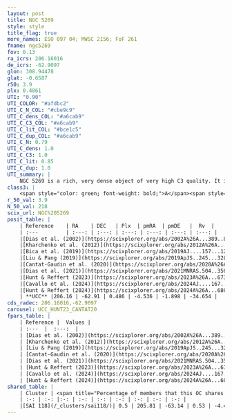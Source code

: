 ```yaml
---
layout: post
title: NGC 5269
style: style
title_flag: true
more_names: ESO 097 04; MWSC 2156; FoF 261
fname: ngc5269
fov: 0.13
ra_icrs: 206.16016
de_icrs: -62.9097
glon: 308.94478
glat: -0.6587
r50: 3.9
plx: 0.4861
UTI: "0.90"
UTI_COLOR: "#afdbc2"
UTI_C_N_COL: "#cbe9c9"
UTI_C_dens_COL: "#a6cab9"
UTI_C_C3_COL: "#a6cab9"
UTI_C_lit_COL: "#bce1c5"
UTI_C_dup_COL: "#a6cab9"
UTI_C_N: 0.79
UTI_C_dens: 1.0
UTI_C_C3: 1.0
UTI_C_lit: 0.85
UTI_C_dup: 1.0
UTI_summary: |
    NGC 5269 is a rich, very dense object of very high C3 quality. It is well-studied in the literature. This object shares a very small percentage of members with a later reported entry.
class3: |
    <span style="color: green; font-weight: bold;">A</span><span style="color: green; font-weight: bold;">A</span>
r_50_val: 3.9
N_50_val: 218
scix_url: NGC%205269
posit_table: |
    | Reference    | RA    | DEC   | Plx  | pmRA  | pmDE   |  Rv  |
    | :---         | :---: | :---: | :---: | :---: | :---: | :---: |
    |[Dias et al. (2002)](https://scixplorer.org/abs/2002A%26A...389..871D) | 206.183 | -62.915 | -- | -1.68 | -6.25 | -- |
    |[Kharchenko et al. (2012)](https://scixplorer.org/abs/2012A%26A...543A.156K) | 206.183 | -62.892 | -- | -7.03 | -1.19 | -- |
    |[Bica et al. (2019)](https://scixplorer.org/abs/2019AJ....157...12B) | 206.194 | -62.916 | -- | -- | -- | -- |
    |[Liu & Pang (2019)](https://scixplorer.org/abs/2019ApJS..245...32L) | 206.119 | -62.919 | 0.471 | -4.574 | -1.936 | -- |
    |[Cantat-Gaudin et al. (2020)](https://scixplorer.org/abs/2020A%26A...640A...1C) | 206.147 | -62.907 | 0.46 | -4.49 | -1.918 | -- |
    |[Dias et al. (2021)](https://scixplorer.org/abs/2021MNRAS.504..356D) | 206.159 | -62.906 | 0.463 | -4.498 | -1.921 | -37.259 |
    |[Hunt & Reffert (2023)](https://scixplorer.org/abs/2023A%26A...673A.114H) | 206.167 | -62.906 | 0.481 | -4.541 | -1.898 | -37.778 |
    |[Cavallo et al. (2024)](https://scixplorer.org/abs/2024AJ....167...12C) | 206.177 | -62.906 | 0.483 | -- | -- | -- |
    |[Hunt & Reffert (2024)](https://scixplorer.org/abs/2024A%26A...686A..42H) | 206.167 | -62.906 | 0.481 | -4.541 | -1.898 | -37.778 |
    | **UCC** |206.16 | -62.91 | 0.486 | -4.536 | -1.898 | -34.654 | 
cds_radec: 206.16016,-62.9097
carousel: UCC_HUNT23_CANTAT20
fpars_table: |
    | Reference |  Values |
    | :---  |  :---:  |
    | [Dias et al. (2002)](https://scixplorer.org/abs/2002A%26A...389..871D) | `E(B-V)=0.52, Dist=1410.0, Age=8.2` |
    | [Kharchenko et al. (2012)](https://scixplorer.org/abs/2012A%26A...543A.156K) | `e_bv=0.416, distance=1634, log_age=8.52` |
    | [Liu & Pang (2019)](https://scixplorer.org/abs/2019ApJS..245...32L) | `Age=0.174, Z=0.0` |
    | [Cantat-Gaudin et al. (2020)](https://scixplorer.org/abs/2020A%26A...640A...1C) | `AVNN=0.99, DMNN=11.59, AgeNN=8.12` |
    | [Dias et al. (2021)](https://scixplorer.org/abs/2021MNRAS.504..356D) | `Av=1.437, Dist=1805, logage=8.095, [Fe/H]=0.153` |
    | [Hunt & Reffert (2023)](https://scixplorer.org/abs/2023A%26A...673A.114H) | `AV50=1.289, diffAV50=2.028, MOD50=11.409, logAge50=8.349` |
    | [Cavallo et al. (2024)](https://scixplorer.org/abs/2024AJ....167...12C) | `AV50=1.63, dMod50=11.07, logAge50=8.58, [Fe/H]50=-0.36` |
    | [Hunt & Reffert (2024)](https://scixplorer.org/abs/2024A%26A...686A..42H) | `MassJ=1143.11` |
shared_table: |
    | Cluster | <span title="Percentage of members that this OC shares with the ones listed">%</span>   | RA   | DEC   | Plx   | pmRA  | pmDE  | Rv | UTI |
    | :-: | :-: |:-: | :-: | :-: | :-: | :-: | :-: | :-: |
    |[SAI 118](/_clusters/sai118/)| 0.5 | 205.81 | -63.14 | 0.53 | -4.47 | -2.3 | -15.08 |0.96 |
---
```

